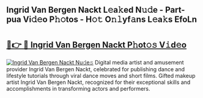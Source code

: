 ## Ingrid Van Bergen Nackt L𝚎a𝚔ed N𝚞𝚍e - Part-pua Vi𝚍𝚎o P𝚑𝚘tos - H𝚘𝚝 O𝚗𝚕yf𝚊ns L𝚎a𝚔s EfoLn

# <h2><a href="http://kf6jwlw.oniu.top/?m=Ingrid+Van+Bergen+Nackt">🔗👉 🔴 Ingrid Van Bergen Nackt P𝚑ot𝚘𝚜 V𝚒d𝚎o</a></h2>

[![Ingrid Van Bergen Nackt Nu𝚍e𝚜](https://i.imgur.com/0qMVB7G.gif)](http://kf6jwlw.oniu.top/?m=Ingrid+Van+Bergen+Nackt)
Digital media artist and amusement provider Ingrid Van Bergen Nackt, celebrated for publishing dance and lifestyle tutorials through viral dance moves and short films. Gifted makeup artist Ingrid Van Bergen Nackt, recognized for their exceptional skills and accomplishments in transforming actors and performers.  
